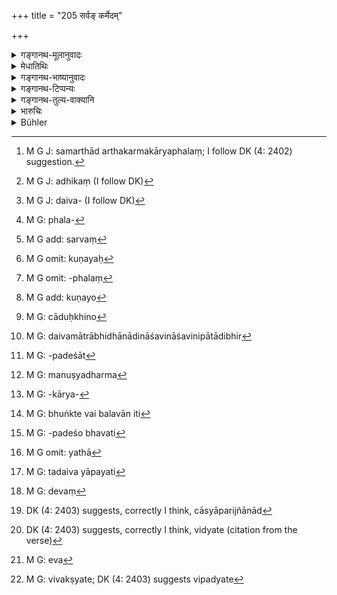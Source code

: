 +++
title = "205 सर्वङ् कर्मेदम्"

+++

<details><summary>गङ्गानथ-मूलानुवादः</summary>

All this undertaking is dependent upon the ordering of Destiny and of Human Exertion; of these two, Destiny is incomprehensible, and action is possible only in regard to Human Exertion.—(205)
</details>

<details><summary>मेधातिथिः</summary>

सामर्थ्याद् अत्र कर्मकार्यफलं<sup> </sup>[^२९२] **कर्म** । तत् **सर्वम्** अशेषम् **आयत्तम्** अधीनम्[^२९३] क्वापि । विदधातीति **विधानम्,** कर्मफलं यद् दिशति । तद् विशेषयति- **दैवमानुषे** । दैवे[^२९४] धर्मादौ पूर्वकृतविहितप्रतिषिद्धविषये चात्मनः कार्यकर्मफलं यदि फलं[^२९५] कर्मक्रिया दृष्टार्था नयानययोः । तथा च श्रुतिः- 


[^२९५]:
     M G: phala-


[^२९४]:
     M G J: daiva- (I follow DK)


[^२९३]:
     M G J: adhikaṃ (I follow DK)


[^२९२]:
     M G J: samarthād arthakarmakāryaphalaṃ; I follow DK (4: 2402) suggestion.

- विधिर् विधानं नियतिस्वभावः कालो ब्रह्मेश्वरः कर्म दैवम् 

- भाग्यानि पुण्यानि भूतान्तर्योगः पर्यायनामानि पुराकृतस्य ।

स्मृतिर् अपि ।

- दैवम् आत्मकृतं विद्यात् कर्मवत् पौर्वदेहिकम् ।

- स्मृतः पुरुषकारस् तु क्रियते यद् इहापरम् ॥ इति ।

**दैवमानुषस्येति** प्राप्ते मृतवशाद् दैवे मानुषस्यापि कारणता विवक्षिता । अस्मिन् कार्ये इदं[^२९६] क्रियाफलम् आयत्तम् । न दैवं पुरुषकाररहितं फलं ददाति । अवश्यं हि तेन पुरुषप्रयत्नो ऽपेक्षितव्यः । न च पुरुषकारो दैवेनेति । दैवाच् च पुरुषकारनिरपेक्षात् फलस्यापि पुरुषसंनिपातो भवेद् अपि गर्भस्य । असति गर्भे नियमैर् दैवसंनिपातात् फलसंभवो ऽनुमेयः । एवं पुरुषप्रयत्नाद् अपि यदि दैवनिरपेक्षा स्यात् । यतो व्यायामे सति सर्वदा सर्वेषां स्यात् । नैतद् अस्ति । तस्माद् उभयं कारणम् । तथा च व्यास आह ।


[^२९६]:
     M G add: sarvaṃ

- आरम्भा मानुषाः सर्वे निदानं कर्मणोर् द्वयोः ।

- दैवे पुरुषकारे च परतो ऽन्यन् न विद्यते ॥ इति । (म्भ् १०.२.२)

समानतन्त्रे ऽपि- "दैवं नयानययोर् मानुषं कर्मलोकं पालयति" इति (च्ड़्। कश् ६.२.६–७) । 

- <u>अत्र दैवकारणा</u> आहुः । दैवम् एवात्र कारणम् । दृश्यन्ते हि जडक्लीबपङ्ग्वादयः कुणयः[^२९७] पुरुषकाररहिता अपि सुखिनो निष्प्रतीकारा अन्योपाधिककर्मफलं[^२९८] लभमानाः । तथालंप्रतीकारा अप्य्[^२९९] अव्यङ्गशूराः प्रवीणाश् च शास्त्रे दक्षाश् च दुःखिनो[^३००] यतमानाश् च । तथा पुरुषकारनिरपेक्षं दैवमात्राभिधानाद् धनाधिगमाशनिनिपातादिभिर्[^३०१] इष्टानिष्टफलम् उत्पाद्यमानम् उपलभन्ते । एवं च कृत्वा परलोकहेतवः क्रियारम्भोपदेशाः[^३०२] सुतराम् अर्थवन्तो भवन्ति । तथा च "यत्नेन पूर्वकृतानीहोपभुञ्जीमहे, इह कृतान्य् अपि परत उपभोक्ष्यामहे" इति विजानन्तो ऽविचिकित्सा मनुष्याः । धर्म[^३०३] एवं प्रयतितव्यम् । तथा चोदाहरन्ति ।


[^३०३]:
     M G: manuṣyadharma


[^३०२]:
     M G: -padeśāt


[^३०१]:
     M G: daivamātrābhidhānādināśavināśavinipātādibhir


[^३००]:
     M G: cāduḥkhino


[^२९९]:
     M G add: kuṇayo


[^२९८]:
     M G omit: -phalaṃ


[^२९७]:
     M G omit: kuṇayaḥ

- जानामि धर्मं न च तत् करोमि 

- पापं न जानामि न मे प्रवृत्तिः ।

- धात्रा निसृष्टो ऽस्मि यथा तथाहं 

- नातः परं शासयितास्ति कश्चित् ॥ इति ।

- <u>पुरुषकारिणो</u> ह्य् आहुः । पुरुषकार एवात्र कारणं कृषित्वम् अनलसः कुर्वन् स्वव्यापारफलं कर्तृकरणकार्यं[^३०४] कृष्यादिषु प्राप्नुयात् । तथा चोक्तम् ।


[^३०४]:
     M G: -kārya-

- कर्मैवेहानसाधूनाम् आलभ्यानुपसेविता ।

- कर्म कृत्वा हि पुरुषो भुङ्क्ते चैव न चात्ति न[^३०५] ॥


[^३०५]:
     M G: bhuṅkte vai balavān iti

सत्य् अपि चान्नसंभवे न ह्य् अभुञ्जन्तस् तृप्यन्ति । तदा तत्र चाभ्यवहारैर् यत् समनन्तरं च फलं तन्निमित्तफलोत्पाद इति न्यायः । तस्माद् अत्रादृष्टव्यापारः । एवं च कृत्वार्थवन्तः क्रियारम्भोपदेशा भवन्ति[^३०६] । तथा चाहुः ।


[^३०६]:
     M G: -padeśo bhavati

- प्रतिहन्ति मुनिर् येन दैवम् आपतितं क्वचित् ।

- शीतोष्णे च तथा वर्षम् उत्थापयति हन्ति च ॥

एवम् आस्थितेभ्य उभयं कारणम्, अन्यतराभावे फलाभावात् । क्वचित् तु केचित् प्राधान्येन वर्तन्त इति तत् परिगृह्यते । कृतो ऽपि पुरुषकारो बलवता दैवेनाभिभूतो विशीर्यते । आर्द्रम् इव दार्व् अल्पाग्नौ प्रक्षिप्तं न ज्वलति । एवं यदि दुर्बलं दैवं महता यत्नेन पुरुषकारेण पुरस्कृतं फलति यथार्द्रम्[^३०७] अपि दारु महत्य् अग्निस्कन्धे प्रक्षिप्तम् । नाग्निस् तदापयाति[^३०८] ।


[^३०८]:
     M G: tadaiva yāpayati


[^३०७]:
     M G omit: yathā

- दैवं[^३०९] पुरुषकारेण दुर्बलं ह्य् उपहन्यते ।


[^३०९]:
     M G: devaṃ

- दैवेन चेतनं कर्म विशिष्टेनोपहन्यते ॥

इत्य् एव परिकल्प्याह ।

- **तयोर्** दैवपुरुषकारयोर् **दैवम्** एव्**आचिन्त्यं** । **तु**शब्दो ऽवधारणार्थः । अपरिज्ञातस्वरूपम् । कस्मिन् काले तन्निमित्तेन फलं दास्यतीत्य् एवम् अचिन्त्यम् । शास्त्राद् ऋते चास्य परिज्ञानाद्[^३१०] एवाविचार्यत्वात् प्रयोक्तुम् अशक्यत्वाद् अशक्यम् इति । तत्र दैवं निष्फलम् । मनुष्येषु पुरुषकारो वक्ष्यते क्रिया, प्रकृतत्वात् । वित्तं[^३११] च **क्रिया मानुषे** । किंचिज् ज्ञानं कृष्यादिभिः शक्यं चिन्तयितुम् "ईदृशं मया कृष्यादि कर्तव्यम् एतैः साधनैर् दैवादिभिर् एव च, तस्य चेदृशं फलम्" इति । तद् एवं[^३१२] प्रारब्धं यदारंभम् अध्यावसानेषु विवत्सते[^३१३] । तेन दैवं समाधेयम्, न विपन्नानाम् अप्य् एवं कर्तव्यम् इति । यावत् फलवेदनम् इत्य् अतो दैवस्याचिन्त्यत्वान् न तत्परेणासितव्यम् । मनुष्यकर्म चिन्तयित्वा यद् यत् कार्यं तद् अनुष्ठेयम् । यत्किंचनकारी हि विनश्यतीति ।


[^३१३]:
     M G: vivakṣyate; DK (4: 2403) suggests vipadyate


[^३१२]:
     M G: eva


[^३११]:
     DK (4: 2403) suggests, correctly I think, vidyate (citation from the verse)


[^३१०]:
     DK (4: 2403) suggests, correctly I think, cāsyāparijñānād
</details>

<details><summary>गङ्गानथ-भाष्यानुवादः</summary>

‘*Undertaking*’, action done for the purpose of bringing about a desirable result,—‘*all this*’ is dependent upon something.

‘*Vidhāna*’, ‘*ordering*’, is that which *ordains*, the effect of actions. That which *ordains* an act also *qualifies* it;—‘*of Destiny and of Human Exertion*’,—‘*Destiny*’ consisting in Merit &c., resulting from previous acts, in the shape of doing what is prescribed and also what is forbidden. The doing of an act has its motives noticeable in morality or immorlity. *Says* the *Śṛuti*— “*Vidhi*, (creator)’ Vidhāna (ordinance) *Niyati* (Destiny), *Svabhāva* (Nature), *Kāla* (Time),
*Brahma*, *Īśvara* (God,) *Karma* (Deed), *Daiva* (Fate), *Bhāgya*
(Luck), *Puṇya* (Merit) *Bhutāntaryoga* (co-operation of Beings)—these are the synonyms of “*Previous Act*”;—and the *Smṛti* also “*Destiny* should be understood as what is done by the man himself in his previous body; and *Human Exertion* is what he does during this life”. From this it is clear that as between ‘Destiny’ and ‘Human Exertion’, the latter becomes, after death, the cause of the former.

It is on this ‘effect’ that every undertaking and its result are ‘dependent’. Destiny by itself, apart from Human Exertion, does not bring about any results; it must need the help of Human Effort; and Human Effort must need the help of Destiny. If results followed from mere Destiny, independently of Human Exertion, then it would he possible for results to accrue to the embryo also; since however there are no such results, it has to be inferred that results follow from Destiny only when it is accompanied by Human Exertion; similarly, if Human Exertion were productive of results, independently by itself,; then all kinds of results would accrue to all kinds of men. As a matter of fact, no such thing ever actually happens. Hence it follows that causal efficiency belongs to both conjointly. So says Vyāsa—‘All human undertakings are the effects of twofold *Karma*,—Destiny and Human Exertion; apart from these two there is nothing else.’ (*Mahābhārata*,
*Sauptika-parva*, 2.2); and in the *Samāna-tantra* (?) also—‘Destiny and
Human Exertion maintain the moral and immoral activities of men.’

Those who hold that Destiny is the sole cause of things argue as follows:—“Destiny is the only cause. As a matter of fact, we find that idiots, eunuchs, cripples, lame persons and others, though absolutely unable to put forth any exertion, are still happy; though entirely helpless, yet they obtain the good results of past acts. On the other hand, it is often found that persons with enough means at their command, able-bodied, brave and clever and versed in the scriptures, are unhappy, even though putting forth all their efforts; and people go on experiencing gains and losses, brought about Destiny alone, independently of all efforts of their own. It is only under this theory that all activities tending to bring about results in the other world come to have their use; the idea in the mind of the actors being—‘we are experiencing in this world the results of past deeds and in the other world we shall experience those of our present deeds’; and it is when they know this that they engage themselves in meritorious deeds, and it is on this account that doubts also arise in the minds of people. (In support of the fatalist’s stand-point) they quote the following saying—‘I know what is righteous, and yet I do not act up to it; and I know what is unrighteous, and yet I do not desist from it;; I do exactly as I am prompted to do by God; apart from Him there is no other guide’.”

On the other hand, those who would depend entirely upon Human Exertion argue, thus:—“Human Exertion is the sole cause of all activities. It is only when the man laboriously exerts towards agricultural operations that he obtains the fruits of cultivation in the shape of good harvest. To this end it has been declared that—‘In this world, it is only one who resorts to activity and performs acts that enjoys their results’. Even when food is there, people do not have their hunger satisfied unless they actually do the eating; so that it stands to reason that since the result of the act of eating accrues to the man only after he has done that act, it should be attributed to the act (and not to any thing else). It is only thus that all injunctions regarding the doing of acts become useful. To this end they say—‘The wise man sometimes sets aside even Destiny itself, just as he keeps off heat and cold and brings on as well as drives off rain.’”

From all these arguments it follows that causal efficiency belongs to both, Destiny and Human Exertion; specially as it is found that in the absence of either of the two, proper results do not appear. In some cases, one, and in others, the other, happens to be chiefly conducive to a particular result, and hence comes to be regarded as the cause of that result. It often happens that human exertion, even though put forth, is baffled when overpowered by a more powerful Destiny; just as wet fuel, even though put in fire, does not burn, if the fire is weak. And even if Destiny be weak, if it is helped by strong human effort, it succeeds in producing its results; just as even wet fuel burns when put in powerful fire, and it does not quench the fire. To this end there is the following saying—‘Destiny, when weak, is set aside by Human Exertion, and even intelligent effort is baffled by more powerful Destiny.’

It is in view of all this that the Author says —‘*of these two Destiny is verily incomprehensible*; the term ‘*tu*’ denotes emphasis; the meaning is that the real character of Destiny cannot be comprehended. It cannot be even thought of at what time it will bring about its results; specially as apart from the scriptures, we cannot form any conception of it, we cannot fathom in what way it comes into existence and how it operates.

As regards Destiny then, any enquiry concerning it would be futile among human beings. Hence it is Human exertion, in the form of Action, that is going to be described, forming, as it does, the subject-mater of the treatise. And it is only in regard to ‘Human exertion’ that ‘*action is possible*’. In connection with agricultural operations, it is possible for us to form some idea, such as—‘I should carry on such and such operations, by means of such and such appliances, and in this manner I shall obtain such and such results’. In fact people undertake only that action of which the beginning, the middle and the end can be perceived. As regards ‘Destiny’, it is absolutely unthinkable in what manner even men in trouble should act, until the result is actually perceived. Thus Destiny bring ‘*incomprehensible*’, it is not necessary \[to devote much attention to it. It is *human activity* which we can think over and then do what has to be done; in fact the man who acts in a happazard manner, without thinking of what he does, always comes to grief.

When the king is equipped with all the three ‘powers’, and endowed with due exertion and energy, there arises in his mind a keen desire to conquer other kingdoms; and it is when Human Exertion becomes helped by Destiny that it accomplishes all his purposes. And towards the final result it is Destiny that adds to excellence and all the rest of it is accomplished by Human Exertion alone. In the case of the king who has set out on conquest, if the enemy happens at the time to be under some calamity, this is due entirely to Destiny; and in action, it is Human Exertion that is most effective; so. in fact both stand on the same footing.

Further, it has been held that “when Human exertion functions, irrespectively of the ordering of Destiny, then it is with great difficulty that it leads to success”. This means that if the man puts forth his efforts when Destiny is against him, then, in regard to all the eight forms of activity, cither it accomplishes his purpose only with great difficulty, or it becomes entirely futile. Hence, even though there be prospect of difficulties, yet no one shall rest satisfied with simply resigning himself to Destiny.

When, on the other hand, Human Exertion operates in co-operation with Destiny, then it accomplishes all his purposes—as delineated in the Vedic texts—without difficulty. Thus whenever Human Exertion functions, while Destiny is favourable, it accomplishes all his purpose without any trouble at all. This idea is further confirmed by the following two verses:—‘In some cases, when the man has put forth his effort in the field—even though Destiny is against him—it brings him its due reward;—sometimes the field is as if it were dead, and then all effort is futile.’ It has often been found that though the man tries again and again, the result does not accrue if the necessary aid in the form of favourable Destiny does not come to his rescue.

Then again, ‘even though the man may have his Destiny favourable, yet, in the absence of Exertion, no field can bear fruits without due Human Exertion’. In fact it is only when the result has been gained that the presence of favourable Destiny is inferred. Hence when there is no Result, it follows that favourable Destiny was absent.

Others have held the view that when it has been found that Destiny has been duly operative, and yet the result does not appear, this only indicates that there has been no human exertion in the case; the case being analogous to that of there being no tree when there is no seed. In this view, Destiny is held to be represented by the Sun, the Moon and the other planets, as also by Vāyu, Agni and Apas; and it is set right by Human Exertion put forth with special care.—(205)
</details>

<details><summary>गङ्गानथ-टिप्पन्यः</summary>

‘*Kriyā*’—‘Action, for attaining success’ (Govindarāja and
Kullūka);—‘remedial action’ (Nārāyaṇa);—‘effort’

‘*Mānuṣe* *vidyate kriyā*’—‘It is only when there is human effort, that
fate becomes operative’ (Nandana).

This verse is quoted in *Vīramitrodaya* (Rājanīti, p. 312).
</details>

<details><summary>गङ्गानथ-तुल्य-वाक्यानि</summary>

*Yājñavalkya* (l.348, 349).—‘The success of an act is dependent upon
Fate and upon Human Effort; of these Fate is determined by previous
births, and Human Effort is apparent. Some acts succeed by chance, some
through human effort; human effort is at the root of them all.’

*Viṣṇudharmottara* (Vīramitrodaya-Rājanīti, p. 313).—‘Fate is one’s own
deeds committed in previous births, hence the wise have held Effort to
be superior to Fate; adverse Fate is set aside by Effort. Fate, Effort
and Time,—on these three together depends the success of man’s
operations.’

*Rāmāyaṇa* (Vīramitrodaya-Rājanīti, p. 314).—‘It is only the man who is
weak and devoid of virility that depends upon Fate; one who is strong
and virile never gives in to Fate. One who tries to suppress Fate by
Human Effort never suffers.’

*Vyāsa* (Do., p. 315).—‘Fate consists of what the man has done himself
during his previous lives, and Human Effort is what he does during the
present life.’
</details>

<details><summary>भारुचिः</summary>

यत् तावन् मानुषं फलं तत्पुरुषकर्म्**आयत्तम्** एव कृष्यादयः । अपि च प्राप्यते दैवात् पुत्रजन्मादिफलम् । तद् अपि दृष्टद्वारम् एव । अतो दृष्टम् एवोपायम् आश्रित्य सर्वकार्ये प्रयतितव्यम् । न दैवपरमो भूत्वासीत निरीह इति ॥ ७.२०५ ॥
</details>

<details><summary>Bühler</summary>

205	All undertakings (in) this (world) depend both on the ordering of fate and on human exertion; but among these two (the ways of) fate are unfathomable; in the case of man's work action is possible.
</details>
